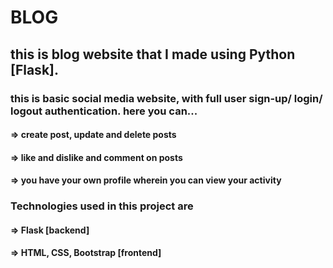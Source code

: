 # BLOG

## this is blog website that I made using Python [Flask].
### this is basic social  media website, with full user sign-up/ login/ logout authentication. here you can...
#### => create post, update and delete posts
#### => like and dislike and comment on posts
#### => you have your own profile wherein you can view your activity


### Technologies used in this project are 
#### => Flask [backend]
#### => HTML, CSS, Bootstrap [frontend]
